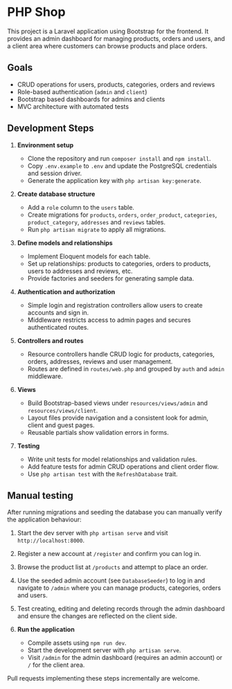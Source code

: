# PHP Shop

This project is a Laravel application using Bootstrap for the frontend. It provides an admin dashboard for managing products, orders and users, and a client area where customers can browse products and place orders.

## Goals

- CRUD operations for users, products, categories, orders and reviews
- Role-based authentication (`admin` and `client`)
- Bootstrap based dashboards for admins and clients
- MVC architecture with automated tests

## Development Steps

1. **Environment setup**
   - Clone the repository and run `composer install` and `npm install`.
   - Copy `.env.example` to `.env` and update the PostgreSQL credentials and session driver.
   - Generate the application key with `php artisan key:generate`.

2. **Create database structure**
   - Add a `role` column to the `users` table.
   - Create migrations for `products`, `orders`, `order_product`, `categories`, `product_category`, `addresses` and `reviews` tables.
   - Run `php artisan migrate` to apply all migrations.

3. **Define models and relationships**
   - Implement Eloquent models for each table.
   - Set up relationships: products to categories, orders to products, users to addresses and reviews, etc.
   - Provide factories and seeders for generating sample data.

4. **Authentication and authorization**
   - Simple login and registration controllers allow users to create accounts and sign in.
   - Middleware restricts access to admin pages and secures authenticated routes.

5. **Controllers and routes**
   - Resource controllers handle CRUD logic for products, categories, orders, addresses, reviews and user management.
   - Routes are defined in `routes/web.php` and grouped by `auth` and `admin` middleware.

6. **Views**
   - Build Bootstrap-based views under `resources/views/admin` and `resources/views/client`.
   - Layout files provide navigation and a consistent look for admin, client and guest pages.
   - Reusable partials show validation errors in forms.

7. **Testing**
   - Write unit tests for model relationships and validation rules.
   - Add feature tests for admin CRUD operations and client order flow.
   - Use `php artisan test` with the `RefreshDatabase` trait.

## Manual testing

After running migrations and seeding the database you can manually verify the
application behaviour:

1. Start the dev server with `php artisan serve` and visit
   `http://localhost:8000`.
2. Register a new account at `/register` and confirm you can log in.
3. Browse the product list at `/products` and attempt to place an order.
4. Use the seeded admin account (see `DatabaseSeeder`) to log in and navigate to
   `/admin` where you can manage products, categories, orders and users.
5. Test creating, editing and deleting records through the admin dashboard and
   ensure the changes are reflected on the client side.

8. **Run the application**
   - Compile assets using `npm run dev`.
   - Start the development server with `php artisan serve`.
   - Visit `/admin` for the admin dashboard (requires an admin account) or `/` for the client area.

Pull requests implementing these steps incrementally are welcome.
